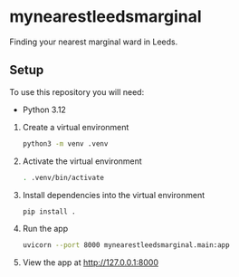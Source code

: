 # mynearestleedsmarginal

Finding your nearest marginal ward in Leeds.

## Setup

To use this repository you will need:
- Python 3.12

1. Create a virtual environment
    ```bash
   python3 -m venv .venv 
   ```
2. Activate the virtual environment
    ```bash
   . .venv/bin/activate
   ```
3. Install dependencies into the virtual environment
    ```bash
   pip install .
   ```
4. Run the app
    ```bash
   uvicorn --port 8000 mynearestleedsmarginal.main:app
   ```
5. View the app at http://127.0.0.1:8000



